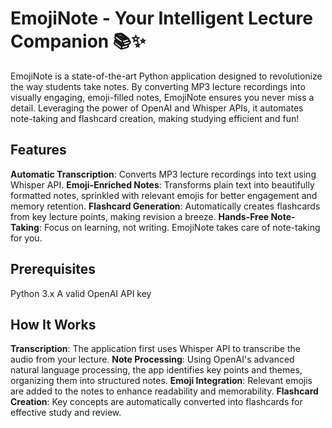 # EmojiNote - Your Intelligent Lecture Companion 📚✨
EmojiNote is a state-of-the-art Python application designed to revolutionize the way students take notes. By converting MP3 lecture recordings into visually engaging, emoji-filled notes, EmojiNote ensures you never miss a detail. Leveraging the power of OpenAI and Whisper APIs, it automates note-taking and flashcard creation, making studying efficient and fun!

## Features
**Automatic Transcription**: Converts MP3 lecture recordings into text using Whisper API.
**Emoji-Enriched Notes**: Transforms plain text into beautifully formatted notes, sprinkled with relevant emojis for better engagement and memory retention.
**Flashcard Generation**: Automatically creates flashcards from key lecture points, making revision a breeze.
**Hands-Free Note-Taking**: Focus on learning, not writing. EmojiNote takes care of note-taking for you.

## Prerequisites
Python 3.x
A valid OpenAI API key

## How It Works
**Transcription**: The application first uses Whisper API to transcribe the audio from your lecture.
**Note Processing**: Using OpenAI's advanced natural language processing, the app identifies key points and themes, organizing them into structured notes.
**Emoji Integration**: Relevant emojis are added to the notes to enhance readability and memorability.
**Flashcard Creation**: Key concepts are automatically converted into flashcards for effective study and review.